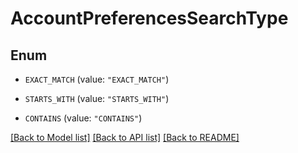 # AccountPreferencesSearchType

## Enum


* `EXACT_MATCH` (value: `"EXACT_MATCH"`)

* `STARTS_WITH` (value: `"STARTS_WITH"`)

* `CONTAINS` (value: `"CONTAINS"`)


[[Back to Model list]](../README.md#documentation-for-models) [[Back to API list]](../README.md#documentation-for-api-endpoints) [[Back to README]](../README.md)


